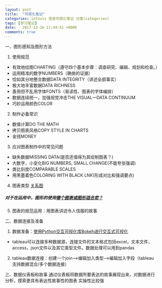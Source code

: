 ```yaml
---
layout: post
title:  "可视化笔记"
categories: infovis 信息可视化笔记 分类(categories)
tags: [学习笔记]
date:   2017-12-26 11:44:41 +0800
comments: true
---
```


一、图形感知及图形方法
1. 使用规范
- 有效地绘图CHARTING（遵守四个基本步骤：调查研究、编辑、规划和检查。）
- 运用精准的数字NUMBERS（确凿的证据）
- 恰如其分地整合数据DATA INTEGRITY（讲述全部事实）
- 极大地丰富数据DATA RICHNESS
- 善用但不乱用字体FONTS（易读性、图表的字体编排）
- 数据连续统一，加强视觉冲击THE VISUAL—DATA CONTINUUM
- 巧妙运用颜色COLOR
2. 制作必备常识
- 数值计算DO THE MATH
- 拷贝图表风格COPY STYLE IN CHARTS
- 金钱MONEY
3. 应对图表制作中的常见问题
- 缺失数据MISSING DATA(是否还值得为其绘制图表？)
- 大数字，小变化BIG NUMBERS, SMALL CHANGE(不能夸张强调)
- 类比刻度COMPARABLE SCALES
- 用黑墨着色COLORING WITH BLACK LNK(形成对比和强调要点)
4. 图表类型
[关系图](http://note.youdao.com/noteshare?id=8868eabf7e87eabd43d6cc48f09334c1)
##### 对于在运用中，图形的使用[哪个图表或图形适合您？](http://note.youdao.com/noteshare?id=0e1ee6bce9fc47e27707b0e2d3c45dde&sub=B152E99FA7B64BFD968F5AE3F8AA060A)
5. 图表的规范运用：用图表讲述令人信服的故事


二、数据连接及准备
1. 数据准备：[使用Python交互可视化库Bokeh进行交互式可视化](使用Python交互可视化库Bokeh进行交互式可视化)
- tableau可以连接多种数据源，连接文件的文本格式包括excel，文本文件，access，json文件以及其它类型文件。数据处理可以用到pandas
2. tableau数据连接：创建一个join-->编辑加入类型-->编辑加入字段（tableau支持数据混合/多个数据连接）

三、数据仪表板和故事
通过仪表板将数据所要表达的故事展现出来，对数据进行分析，摸索更具有表达性故事性的图表
实操性比较强

